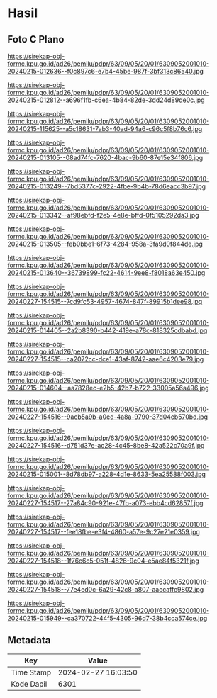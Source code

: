 # Hasil

## Foto C Plano

https://sirekap-obj-formc.kpu.go.id/ad26/pemilu/pdpr/63/09/05/20/01/6309052001010-20240215-012636--f0c897c6-e7b4-45be-987f-3bf313c86540.jpg

https://sirekap-obj-formc.kpu.go.id/ad26/pemilu/pdpr/63/09/05/20/01/6309052001010-20240215-012812--a696f1fb-c6ea-4b84-82de-3dd24d89de0c.jpg

https://sirekap-obj-formc.kpu.go.id/ad26/pemilu/pdpr/63/09/05/20/01/6309052001010-20240215-115625--a5c18631-7ab3-40ad-94a6-c96c5f8b76c6.jpg

https://sirekap-obj-formc.kpu.go.id/ad26/pemilu/pdpr/63/09/05/20/01/6309052001010-20240215-013105--08ad74fc-7620-4bac-9b60-87e15e34f806.jpg

https://sirekap-obj-formc.kpu.go.id/ad26/pemilu/pdpr/63/09/05/20/01/6309052001010-20240215-013249--7bd5377c-2922-4fbe-9b4b-78d6eacc3b97.jpg

https://sirekap-obj-formc.kpu.go.id/ad26/pemilu/pdpr/63/09/05/20/01/6309052001010-20240215-013342--af98ebfd-f2e5-4e8e-bffd-0f5105292da3.jpg

https://sirekap-obj-formc.kpu.go.id/ad26/pemilu/pdpr/63/09/05/20/01/6309052001010-20240215-013505--feb0bbe1-6f73-4284-958a-3fa9d0f844de.jpg

https://sirekap-obj-formc.kpu.go.id/ad26/pemilu/pdpr/63/09/05/20/01/6309052001010-20240215-013640--36739899-fc22-4614-9ee8-f8018a63e450.jpg

https://sirekap-obj-formc.kpu.go.id/ad26/pemilu/pdpr/63/09/05/20/01/6309052001010-20240227-154515--7cd9fc53-4957-4674-847f-89915b1dee98.jpg

https://sirekap-obj-formc.kpu.go.id/ad26/pemilu/pdpr/63/09/05/20/01/6309052001010-20240215-014405--2a2b8390-b442-419e-a78c-818325cdbabd.jpg

https://sirekap-obj-formc.kpu.go.id/ad26/pemilu/pdpr/63/09/05/20/01/6309052001010-20240227-154515--ca2072cc-dce1-43af-8742-aae6c4203e79.jpg

https://sirekap-obj-formc.kpu.go.id/ad26/pemilu/pdpr/63/09/05/20/01/6309052001010-20240215-014604--aa7828ec-e2b5-42b7-b722-33005a56a496.jpg

https://sirekap-obj-formc.kpu.go.id/ad26/pemilu/pdpr/63/09/05/20/01/6309052001010-20240227-154516--9acb5a9b-a0ed-4a8a-9790-37d04cb570bd.jpg

https://sirekap-obj-formc.kpu.go.id/ad26/pemilu/pdpr/63/09/05/20/01/6309052001010-20240227-154516--d751d37e-ac28-4c45-8be8-42a522c70a9f.jpg

https://sirekap-obj-formc.kpu.go.id/ad26/pemilu/pdpr/63/09/05/20/01/6309052001010-20240215-015001--8d78db97-a228-4d1e-8633-5ea25588f003.jpg

https://sirekap-obj-formc.kpu.go.id/ad26/pemilu/pdpr/63/09/05/20/01/6309052001010-20240227-154517--27a84c90-921e-47fb-a073-ebb4cd62857f.jpg

https://sirekap-obj-formc.kpu.go.id/ad26/pemilu/pdpr/63/09/05/20/01/6309052001010-20240227-154517--fee18fbe-e3f4-4860-a57e-9c27e21e0359.jpg

https://sirekap-obj-formc.kpu.go.id/ad26/pemilu/pdpr/63/09/05/20/01/6309052001010-20240227-154518--1f76c6c5-051f-4826-9c04-e5ae84f5321f.jpg

https://sirekap-obj-formc.kpu.go.id/ad26/pemilu/pdpr/63/09/05/20/01/6309052001010-20240227-154518--77e4ed0c-6a29-42c8-a807-aaccaffc9802.jpg

https://sirekap-obj-formc.kpu.go.id/ad26/pemilu/pdpr/63/09/05/20/01/6309052001010-20240215-015949--ca370722-44f5-4305-96d7-38b4cca574ce.jpg


## Metadata

| Key        | Value               |
| ---------- | ------------------- |
| Time Stamp | 2024-02-27 16:03:50 |
| Kode Dapil | 6301                |



